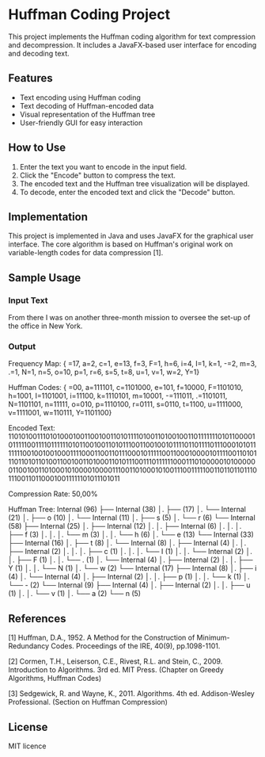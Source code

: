 # Huffman Coding Project

This project implements the Huffman coding algorithm for text compression and decompression. It includes a JavaFX-based user interface for encoding and decoding text.

## Features

- Text encoding using Huffman coding
- Text decoding of Huffman-encoded data
- Visual representation of the Huffman tree
- User-friendly GUI for easy interaction

## How to Use

1. Enter the text you want to encode in the input field.
2. Click the "Encode" button to compress the text.
3. The encoded text and the Huffman tree visualization will be displayed.
4. To decode, enter the encoded text and click the "Decode" button.

## Implementation

This project is implemented in Java and uses JavaFX for the graphical user interface. The core algorithm is based on Huffman's original work on variable-length codes for data compression [1].

## Sample Usage

### Input Text
From there I was on another three-month mission to oversee the set-up of the office in New York.

### Output
Frequency Map:
{ =17, a=2, c=1, e=13, f=3, F=1, h=6, i=4, I=1, k=1, -=2, m=3, .=1, N=1, n=5, o=10, p=1, r=6, s=5, t=8, u=1, v=1, w=2, Y=1}

Huffman Codes:
{ =00, a=111101, c=1101000, e=101, f=10000, F=1101010, h=1001, I=1101001, i=11100, k=1110101, m=10001, -=111011, .=1101011, N=1101101, n=11111, o=010, p=1110100, r=0111, s=0110, t=1100, u=1111000, v=1111001, w=110111, Y=1101100}

Encoded Text:
110101001110101000100110010011010111101001101001001101111111010110000101111100111101111110101100100110101110011001001011110110111101110001010111111100100100100011110001100110111000101111100110001000010111100110101110110101101001100100110100011010111001110111111000111010000010100000011001001101000101000010000111001101000101001110011111001101101101110111001101100010011111101011101011

Compression Rate: 50,00%

Huffman Tree:
Internal (96)
├── Internal (38)
│.   ├──   (17)
│.   └── Internal (21)
│.       ├── o (10)
│.       └── Internal (11)
│.           ├── s (5)
│.           └── r (6)
└── Internal (58)
├── Internal (25)
│.   ├── Internal (12)
│.   │.   ├── Internal (6)
│.   │.   │.   ├── f (3)
│.   │.   │.   └── m (3)
│.   │.   └── h (6)
│.   └── e (13)
└── Internal (33)
├── Internal (16)
│.   ├── t (8)
│.   └── Internal (8)
│.       ├── Internal (4)
│.       │.   ├── Internal (2)
│.       │.   │.   ├── c (1)
│.       │.   │.   └── I (1)
│.       │.   └── Internal (2)
│.       │.       ├── F (1)
│.       │.       └── . (1)
│.       └── Internal (4)
│.           ├── Internal (2)
│.           │.   ├── Y (1)
│.           │.   └── N (1)
│.           └── w (2)
└── Internal (17)
├── Internal (8)
│.   ├── i (4)
│.   └── Internal (4)
│.       ├── Internal (2)
│.       │.   ├── p (1)
│.       │.   └── k (1)
│.       └── - (2)
└── Internal (9)
├── Internal (4)
│.   ├── Internal (2)
│.   │.   ├── u (1)
│.   │.   └── v (1)
│.   └── a (2)
└── n (5)

## References

[1] Huffman, D.A., 1952. A Method for the Construction of Minimum-Redundancy Codes. Proceedings of the IRE, 40(9), pp.1098-1101.

[2] Cormen, T.H., Leiserson, C.E., Rivest, R.L. and Stein, C., 2009. Introduction to Algorithms. 3rd ed. MIT Press. (Chapter on Greedy Algorithms, Huffman Codes)

[3] Sedgewick, R. and Wayne, K., 2011. Algorithms. 4th ed. Addison-Wesley Professional. (Section on Huffman Compression)

## License

MIT licence

